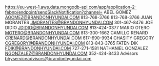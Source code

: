 https://eu-west-1.aws.data.mongodb-api.com/app/application-2-febnp/endpoint/sendSlackNotification?channel=
ABEL GOMEZ	AGOMEZ@BRANDONHYUNDAI.COM	813-768-3766	813-768-3766
JUAN  MORANTES	JMORANTES@BRANDONHYUNDAI.COM		301-467-8476
JOE DIDIO	JDIDIO@BRANDONHYUNDAI.COM		813-424-0377
MARIO OTERO	MOTERO@BRANDONHYUNDAI.COM		813-300-1662
CAMILLO RENARD	CRENARD@BRANDONHYUNDAI.COM		617-690-9934
CHASITY GREGORY	CGREGORY@BRANDONHYUNDAI.COM		813-843-3765
FATEN DIK	FDIK@BRANDONHYUNDAI.COM		727-271-1581
NATHANIEL GONZALEZ	NGONZALEZ@BRANDONHYUNDAI.COM		352-424-8433
Advisors	bhyserviceadvisors@brandonhyundai.com		
